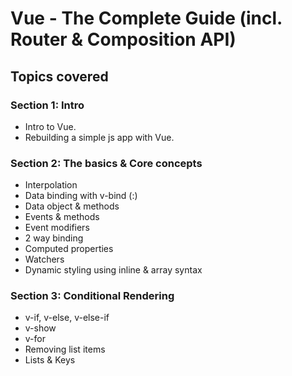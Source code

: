 # Vue - The Complete Guide (incl. Router & Composition API)

## Topics covered

### Section 1: Intro

- Intro to Vue.
- Rebuilding a simple js app with Vue.

### Section 2: The basics & Core concepts

- Interpolation
- Data binding with v-bind (:)
- Data object & methods
- Events & methods
- Event modifiers
- 2 way binding
- Computed properties
- Watchers
- Dynamic styling using inline & array syntax

### Section 3: Conditional Rendering

- v-if, v-else, v-else-if
- v-show
- v-for
- Removing list items
- Lists & Keys